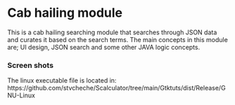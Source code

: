 # Cab hailing module
This is a cab hailing searching module that searches through JSON data and curates it based on the search terms. The main concepts in this module are; UI design, JSON search and some other JAVA logic concepts.

<h3>Screen shots</h3>
The linux executable file is located in: https://github.com/stvcheche/Scalculator/tree/main/Gtktuts/dist/Release/GNU-Linux
